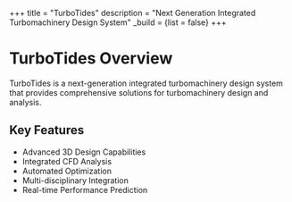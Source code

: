 +++
title = "TurboTides"
description = "Next Generation Integrated Turbomachinery Design System"
_build = {list = false}
+++

# TurboTides Overview

TurboTides is a next-generation integrated turbomachinery design system that provides comprehensive solutions for turbomachinery design and analysis.

## Key Features

- Advanced 3D Design Capabilities
- Integrated CFD Analysis
- Automated Optimization
- Multi-disciplinary Integration
- Real-time Performance Prediction